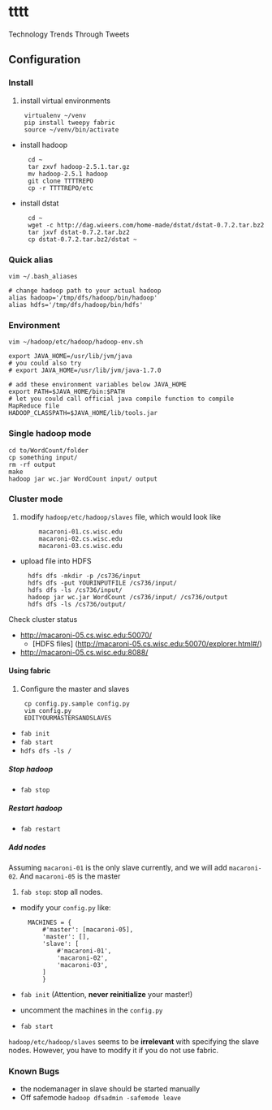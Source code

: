 tttt
====

Technology Trends Through Tweets

Configuration
-------------
### Install
1. install virtual environments

        virtualenv ~/venv
        pip install tweepy fabric
        source ~/venv/bin/activate
- install hadoop

        cd ~
        tar zxvf hadoop-2.5.1.tar.gz
        mv hadoop-2.5.1 hadoop
        git clone TTTTREPO
        cp -r TTTTREPO/etc
- install dstat

        cd ~
        wget -c http://dag.wieers.com/home-made/dstat/dstat-0.7.2.tar.bz2
        tar jxvf dstat-0.7.2.tar.bz2
        cp dstat-0.7.2.tar.bz2/dstat ~

### Quick alias
    vim ~/.bash_aliases

    # change hadoop path to your actual hadoop
    alias hadoop='/tmp/dfs/hadoop/bin/hadoop'
    alias hdfs='/tmp/dfs/hadoop/bin/hdfs'

### Environment
    vim ~/hadoop/etc/hadoop/hadoop-env.sh

    export JAVA_HOME=/usr/lib/jvm/java
    # you could also try
    # export JAVA_HOME=/usr/lib/jvm/java-1.7.0

    # add these environment variables below JAVA_HOME
    export PATH=$JAVA_HOME/bin:$PATH
    # let you could call official java compile function to compile MapReduce file
    HADOOP_CLASSPATH=$JAVA_HOME/lib/tools.jar

### Single hadoop mode
    cd to/WordCount/folder
    cp something input/
    rm -rf output
    make
    hadoop jar wc.jar WordCount input/ output

### Cluster mode
1. modify `hadoop/etc/hadoop/slaves` file, which would look like

            macaroni-01.cs.wisc.edu
            macaroni-02.cs.wisc.edu
            macaroni-03.cs.wisc.edu
- upload file into HDFS

        hdfs dfs -mkdir -p /cs736/input
        hdfs dfs -put YOURINPUTFILE /cs736/input/
        hdfs dfs -ls /cs736/input/
        hadoop jar wc.jar WordCount /cs736/input/ /cs736/output
        hdfs dfs -ls /cs736/output/

Check cluster status
* <http://macaroni-05.cs.wisc.edu:50070/>
    * [HDFS files] (http://macaroni-05.cs.wisc.edu:50070/explorer.html#/)
* <http://macaroni-05.cs.wisc.edu:8088/>


#### Using fabric
1. Configure the master and slaves

        cp config.py.sample config.py
        vim config.py
        EDITYOURMASTERSANDSLAVES
- `fab init`
- `fab start`
- `hdfs dfs -ls /`

##### Stop hadoop
* `fab stop`

##### Restart hadoop
* `fab restart`

##### Add nodes

Assuming `macaroni-01` is the only slave currently, and we will add `macaroni-02`.
And `macaroni-05` is the master

1. `fab stop`: stop all nodes.
- modify your `config.py` like:

        MACHINES = {
            #'master': [macaroni-05],
            'master': [],
            'slave': [
                #'macaroni-01',
                'macaroni-02',
                'macaroni-03',
            ]
            }
- `fab init` (Attention, **never reinitialize** your master!)
- uncomment the machines in the `config.py`
- `fab start`

`hadoop/etc/hadoop/slaves` seems to be **irrelevant** with specifying the slave nodes.
However, you have to modify it if you do not use fabric.

### Known Bugs
* the nodemanager in slave should be started manually
* Off safemode `hadoop dfsadmin -safemode leave`
